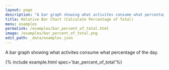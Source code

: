 ```yaml
---
layout: page
description: "A bar graph showing what activites consume what percentage of the day."
title: Relative Bar Chart (Calculate Percentage of Total)
menu: examples
permalink: /examples/bar_percent_of_total.html
image: /examples/bar_percent_of_total.png
edit_path: _data/examples.json
---
```


A bar graph showing what activites consume what percentage of the day.

{% include example.html spec='bar_percent_of_total'%}
